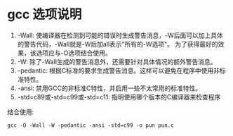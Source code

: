 # gcc 选项说明

1. -Wall: 使编译器在检测到可能的错误时生成警告消息，-W后面可以加上具体的警告代码，-Wall就是-W后加all表示"所有的-W选项"。
   为了获得最好的效果，该选项应与-O选项结合使用。
2. -W: 除了-Wall生成的警告消息外，还需要针对具体情况的额外警告消息。
3. -pedantic: 根据C标准的要求生成警告消息。这样可以避免在程序中使用非标准特性。
4. -ansi: 禁用GCC的非标准C特性，并启用一些不太常用的标准特性。
5. -std=c89或-std=c99或-std=c11: 指明使用哪个版本的C编译器来检查程序

结合使用:

```shell
gcc -O -Wall -W -pedantic -ansi -std=c99 -o pun pun.c

```

